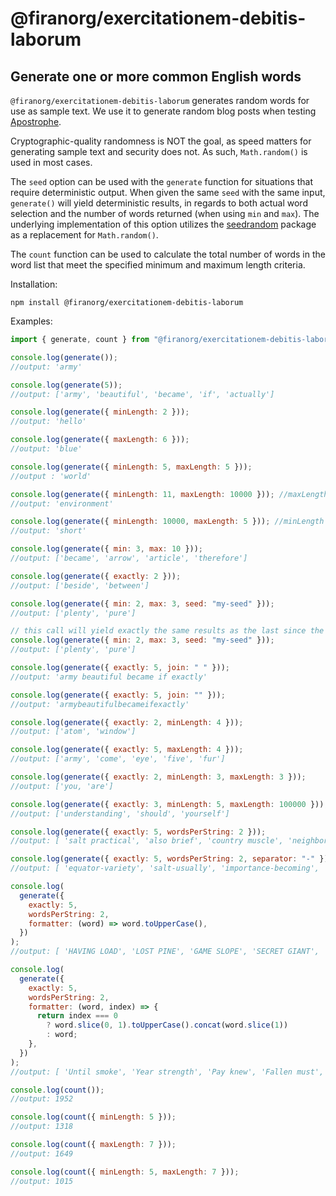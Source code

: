 # @firanorg/exercitationem-debitis-laborum

## Generate one or more common English words

`@firanorg/exercitationem-debitis-laborum` generates random words for use as sample text. We use it to generate random blog posts when testing [Apostrophe](http://apostrophecms.org).

Cryptographic-quality randomness is NOT the goal, as speed matters for generating sample text and security does not. As such, `Math.random()` is used in most cases.

The `seed` option can be used with the `generate` function for situations that require deterministic output. When given the same `seed` with the same input, `generate()` will yield deterministic results, in regards to both actual word selection and the number of words returned (when using `min` and `max`). The underlying implementation of this option utilizes the [seedrandom](https://www.npmjs.com/package/seedrandom) package as a replacement for `Math.random()`.

The `count` function can be used to calculate the total number of words in the word list that meet the specified minimum and maximum length criteria.

Installation:

    npm install @firanorg/exercitationem-debitis-laborum

Examples:

```js
import { generate, count } from "@firanorg/exercitationem-debitis-laborum";

console.log(generate());
//output: 'army'

console.log(generate(5));
//output: ['army', 'beautiful', 'became', 'if', 'actually']

console.log(generate({ minLength: 2 }));
//output: 'hello'

console.log(generate({ maxLength: 6 }));
//output: 'blue'

console.log(generate({ minLength: 5, maxLength: 5 }));
//output : 'world'

console.log(generate({ minLength: 11, maxLength: 10000 })); //maxLength limited to the longest possible word
//output: 'environment'

console.log(generate({ minLength: 10000, maxLength: 5 })); //minLength limited to the maxLength
//output: 'short'

console.log(generate({ min: 3, max: 10 }));
//output: ['became', 'arrow', 'article', 'therefore']

console.log(generate({ exactly: 2 }));
//output: ['beside', 'between']

console.log(generate({ min: 2, max: 3, seed: "my-seed" }));
//output: ['plenty', 'pure']

// this call will yield exactly the same results as the last since the same `seed` was used and the other inputs are identical
console.log(generate({ min: 2, max: 3, seed: "my-seed" }));
//output: ['plenty', 'pure']

console.log(generate({ exactly: 5, join: " " }));
//output: 'army beautiful became if exactly'

console.log(generate({ exactly: 5, join: "" }));
//output: 'armybeautifulbecameifexactly'

console.log(generate({ exactly: 2, minLength: 4 }));
//output: ['atom', 'window']

console.log(generate({ exactly: 5, maxLength: 4 }));
//output: ['army', 'come', 'eye', 'five', 'fur']

console.log(generate({ exactly: 2, minLength: 3, maxLength: 3 }));
//output: ['you, 'are']

console.log(generate({ exactly: 3, minLength: 5, maxLength: 100000 }));
//output: ['understanding', 'should', 'yourself']

console.log(generate({ exactly: 5, wordsPerString: 2 }));
//output: [ 'salt practical', 'also brief', 'country muscle', 'neighborhood beyond', 'grew pig' ]

console.log(generate({ exactly: 5, wordsPerString: 2, separator: "-" }));
//output: [ 'equator-variety', 'salt-usually', 'importance-becoming', 'stream-several', 'goes-fight' ]

console.log(
  generate({
    exactly: 5,
    wordsPerString: 2,
    formatter: (word) => word.toUpperCase(),
  })
);
//output: [ 'HAVING LOAD', 'LOST PINE', 'GAME SLOPE', 'SECRET GIANT', 'INDEED LOCATION' ]

console.log(
  generate({
    exactly: 5,
    wordsPerString: 2,
    formatter: (word, index) => {
      return index === 0
        ? word.slice(0, 1).toUpperCase().concat(word.slice(1))
        : word;
    },
  })
);
//output: [ 'Until smoke', 'Year strength', 'Pay knew', 'Fallen must', 'Chief arrow' ]

console.log(count());
//output: 1952

console.log(count({ minLength: 5 }));
//output: 1318 

console.log(count({ maxLength: 7 }));
//output: 1649

console.log(count({ minLength: 5, maxLength: 7 }));
//output: 1015

```